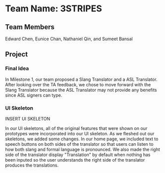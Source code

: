 # Team Name: 3STRIPES

## Team Members
Edward Chen, Eunice Chan, Nathaniel Qin, and Sumeet Bansal

## Project 
### Final Idea 
In Milestone 1, our team proposed a Slang Translator and a ASL Translator. After looking over the TA feedback, we chose to move forward with the Slang Translator because the ASL Translator may not provide any benefits since ASL signers can type.  

### UI Skeleton
INSERT UI SKELETON

In our UI skeletons, all of the original features that were shown on our prototypes were incorporated into our UI skeleton. As we fleshed out our skeletons, we added some changes. In our home page, we included text to speech buttons on both sides of the translator so that users can listen to how both slang and formal language is pronounced. We also made the right side of the translator display "Translation" by default when nothing has been inputed so the user understands the right side of the translator produces the translations. 
